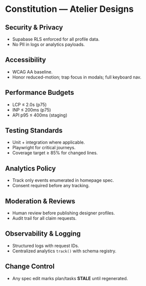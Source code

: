 # Constitution — Atelier Designs

## Security & Privacy
- Supabase RLS enforced for all profile data.
- No PII in logs or analytics payloads.

## Accessibility
- WCAG AA baseline.
- Honor reduced-motion; trap focus in modals; full keyboard nav.

## Performance Budgets
- LCP ≤ 2.0s (p75)
- INP ≤ 200ms (p75)
- API p95 ≤ 400ms (staging)

## Testing Standards
- Unit + integration where applicable.
- Playwright for critical journeys.
- Coverage target ≥ 85% for changed lines.

## Analytics Policy
- Track only events enumerated in homepage spec.
- Consent required before any tracking.

## Moderation & Reviews
- Human review before publishing designer profiles.
- Audit trail for all claim requests.

## Observability & Logging
- Structured logs with request IDs.
- Centralized analytics `track()` with schema registry.

## Change Control
- Any spec edit marks plan/tasks **STALE** until regenerated.
